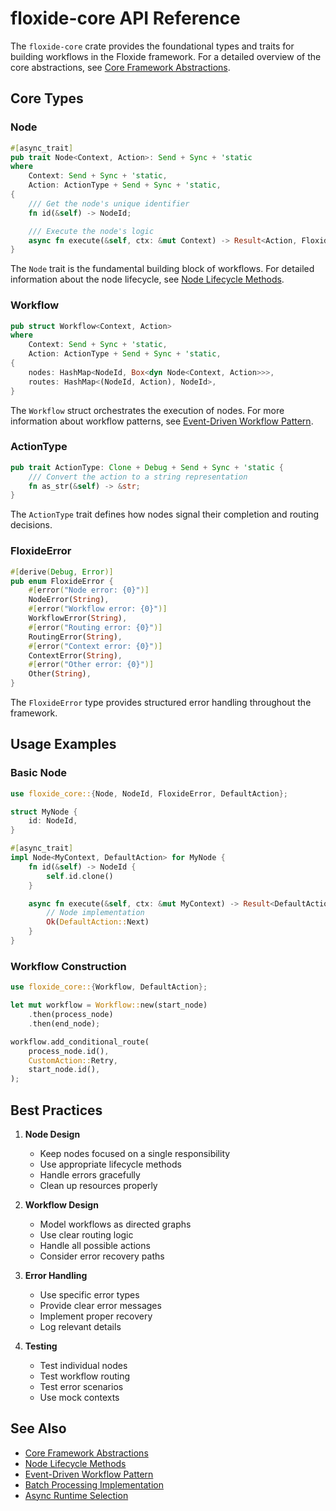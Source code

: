 # floxide-core API Reference

The `floxide-core` crate provides the foundational types and traits for building workflows in the Floxide framework. For a detailed overview of the core abstractions, see [Core Framework Abstractions](../architecture/core-framework-abstractions.md).

## Core Types

### Node

```rust
#[async_trait]
pub trait Node<Context, Action>: Send + Sync + 'static
where
    Context: Send + Sync + 'static,
    Action: ActionType + Send + Sync + 'static,
{
    /// Get the node's unique identifier
    fn id(&self) -> NodeId;

    /// Execute the node's logic
    async fn execute(&self, ctx: &mut Context) -> Result<Action, FloxideError>;
}
```

The `Node` trait is the fundamental building block of workflows. For detailed information about the node lifecycle, see [Node Lifecycle Methods](../architecture/node-lifecycle-methods.md).

### Workflow

```rust
pub struct Workflow<Context, Action>
where
    Context: Send + Sync + 'static,
    Action: ActionType + Send + Sync + 'static,
{
    nodes: HashMap<NodeId, Box<dyn Node<Context, Action>>>,
    routes: HashMap<(NodeId, Action), NodeId>,
}
```

The `Workflow` struct orchestrates the execution of nodes. For more information about workflow patterns, see [Event-Driven Workflow Pattern](../architecture/event-driven-workflow-pattern.md).

### ActionType

```rust
pub trait ActionType: Clone + Debug + Send + Sync + 'static {
    /// Convert the action to a string representation
    fn as_str(&self) -> &str;
}
```

The `ActionType` trait defines how nodes signal their completion and routing decisions.

### FloxideError

```rust
#[derive(Debug, Error)]
pub enum FloxideError {
    #[error("Node error: {0}")]
    NodeError(String),
    #[error("Workflow error: {0}")]
    WorkflowError(String),
    #[error("Routing error: {0}")]
    RoutingError(String),
    #[error("Context error: {0}")]
    ContextError(String),
    #[error("Other error: {0}")]
    Other(String),
}
```

The `FloxideError` type provides structured error handling throughout the framework.

## Usage Examples

### Basic Node

```rust
use floxide_core::{Node, NodeId, FloxideError, DefaultAction};

struct MyNode {
    id: NodeId,
}

#[async_trait]
impl Node<MyContext, DefaultAction> for MyNode {
    fn id(&self) -> NodeId {
        self.id.clone()
    }

    async fn execute(&self, ctx: &mut MyContext) -> Result<DefaultAction, FloxideError> {
        // Node implementation
        Ok(DefaultAction::Next)
    }
}
```

### Workflow Construction

```rust
use floxide_core::{Workflow, DefaultAction};

let mut workflow = Workflow::new(start_node)
    .then(process_node)
    .then(end_node);

workflow.add_conditional_route(
    process_node.id(),
    CustomAction::Retry,
    start_node.id(),
);
```

## Best Practices

1. **Node Design**
   - Keep nodes focused on a single responsibility
   - Use appropriate lifecycle methods
   - Handle errors gracefully
   - Clean up resources properly

2. **Workflow Design**
   - Model workflows as directed graphs
   - Use clear routing logic
   - Handle all possible actions
   - Consider error recovery paths

3. **Error Handling**
   - Use specific error types
   - Provide clear error messages
   - Implement proper recovery
   - Log relevant details

4. **Testing**
   - Test individual nodes
   - Test workflow routing
   - Test error scenarios
   - Use mock contexts

## See Also

- [Core Framework Abstractions](../architecture/core-framework-abstractions.md)
- [Node Lifecycle Methods](../architecture/node-lifecycle-methods.md)
- [Event-Driven Workflow Pattern](../architecture/event-driven-workflow-pattern.md)
- [Batch Processing Implementation](../architecture/batch-processing-implementation.md)
- [Async Runtime Selection](../architecture/async-runtime-selection.md)
